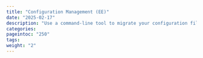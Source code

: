 ```yaml
---
title: "Configuration Management (EE)"
date: "2025-02-17"
description: "Use a command-line tool to migrate your configuration files for upgrading"
categories:
pageintoc: "250"
tags:
weight: "2"
---
```


<a id="cfg"></a>

<a id="cfg-index"></a>

<!--# Configuration Management (EE) -->



















